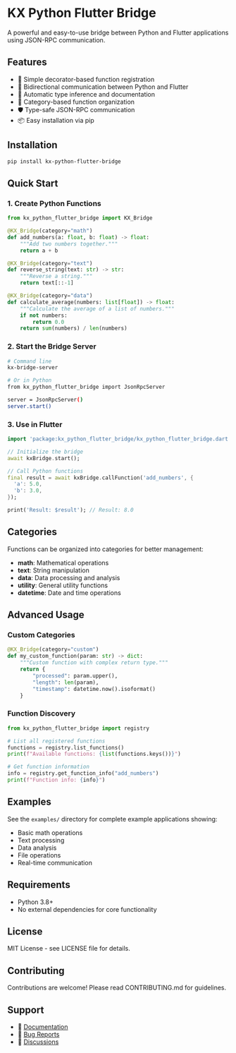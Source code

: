 # KX Python Flutter Bridge

A powerful and easy-to-use bridge between Python and Flutter applications using JSON-RPC communication.

## Features

- 🚀 Simple decorator-based function registration
- 🔄 Bidirectional communication between Python and Flutter
- 📝 Automatic type inference and documentation
- 🎯 Category-based function organization
- 🛡️ Type-safe JSON-RPC communication
- 📦 Easy installation via pip

## Installation

```bash
pip install kx-python-flutter-bridge
```

## Quick Start

### 1. Create Python Functions

```python
from kx_python_flutter_bridge import KX_Bridge

@KX_Bridge(category="math")
def add_numbers(a: float, b: float) -> float:
    """Add two numbers together."""
    return a + b

@KX_Bridge(category="text")
def reverse_string(text: str) -> str:
    """Reverse a string."""
    return text[::-1]

@KX_Bridge(category="data")
def calculate_average(numbers: list[float]) -> float:
    """Calculate the average of a list of numbers."""
    if not numbers:
        return 0.0
    return sum(numbers) / len(numbers)
```

### 2. Start the Bridge Server

```bash
# Command line
kx-bridge-server

# Or in Python
from kx_python_flutter_bridge import JsonRpcServer

server = JsonRpcServer()
server.start()
```

### 3. Use in Flutter

```dart
import 'package:kx_python_flutter_bridge/kx_python_flutter_bridge.dart';

// Initialize the bridge
await kxBridge.start();

// Call Python functions
final result = await kxBridge.callFunction('add_numbers', {
  'a': 5.0,
  'b': 3.0,
});

print('Result: $result'); // Result: 8.0
```

## Categories

Functions can be organized into categories for better management:

- **math**: Mathematical operations
- **text**: String manipulation
- **data**: Data processing and analysis
- **utility**: General utility functions
- **datetime**: Date and time operations

## Advanced Usage

### Custom Categories

```python
@KX_Bridge(category="custom")
def my_custom_function(param: str) -> dict:
    """Custom function with complex return type."""
    return {
        "processed": param.upper(),
        "length": len(param),
        "timestamp": datetime.now().isoformat()
    }
```

### Function Discovery

```python
from kx_python_flutter_bridge import registry

# List all registered functions
functions = registry.list_functions()
print(f"Available functions: {list(functions.keys())}")

# Get function information
info = registry.get_function_info("add_numbers")
print(f"Function info: {info}")
```

## Examples

See the `examples/` directory for complete example applications showing:

- Basic math operations
- Text processing
- Data analysis
- File operations
- Real-time communication

## Requirements

- Python 3.8+
- No external dependencies for core functionality

## License

MIT License - see LICENSE file for details.

## Contributing

Contributions are welcome! Please read CONTRIBUTING.md for guidelines.

## Support

- 📖 [Documentation](https://github.com/Khader-X/kx_python_flutter_bridge)
- 🐛 [Bug Reports](https://github.com/Khader-X/kx_python_flutter_bridge/issues)
- 💬 [Discussions](https://github.com/Khader-X/kx_python_flutter_bridge/discussions)